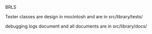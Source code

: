 BRLS 


Tester classes are design in mocintosh and are in src/library/tests/

debugging logs document and all documents are in src/library/docs/
